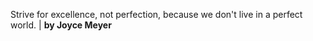 Strive for excellence, not perfection, because we don't live in a perfect world. | **by Joyce Meyer**